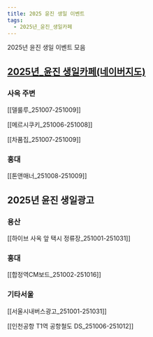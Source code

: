```yaml
---
title: 2025 윤진 생일 이벤트
tags:
  - 2025년_윤진_생일카페
---
```


2025년 윤진 생일 이벤트 모음


## [2025년_윤진 생일카페(네이버지도)](https://naver.me/xQiFYNpb)

### 사옥 주변

[[델룰루_251007-251009]]

[[메르시쿠키_251006-251008]]

[[차품집_251007-251009]]

### 홍대

[[톤앤매너_251008-251009]]




## 2025년 윤진 생일광고

### 용산

[[하이브 사옥 앞 택시 정류장_251001-251031]]

### 홍대

[[합정역CM보드_251002-251016]]

### 기타서울

[[서울시내버스광고_251001-251031]]

[[인천공항 T1역 공항철도 DS_251006-251012]]
